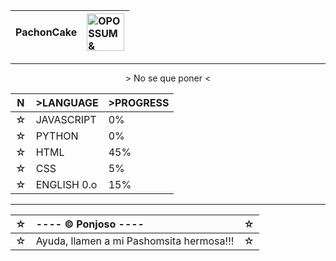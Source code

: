 <div align="right">

|PachonCake| <img src="https://github.com/PachonCake/PachonCake/raw/main/opossumandcake.png" alt="OPOSSUM & CAKE" width="60" height="60"> |
|:--|:--|

</div>
<!--- Ayuda, llamen a dios!!! --->

---

<p align="center">
&gt; No se que poner &lt;
</p> 
<div align="center">
  
|N| &gt;LANGUAGE | &gt;PROGRESS |
|-|:---|:---|
|☆| JAVASCRIPT |0%|
|☆| PYTHON |0%|
|☆| HTML |45%|
|☆| CSS |5%|
|☆| ENGLISH 0.o |15%|

</div> 

---

<div align="right">
  
  |☆| ---- &copy; Ponjoso ----|☆|
  |-|:---|:---|
  |☆| Ayuda, llamen a mi Pashomsita hermosa!!! |☆|
  
</div>
